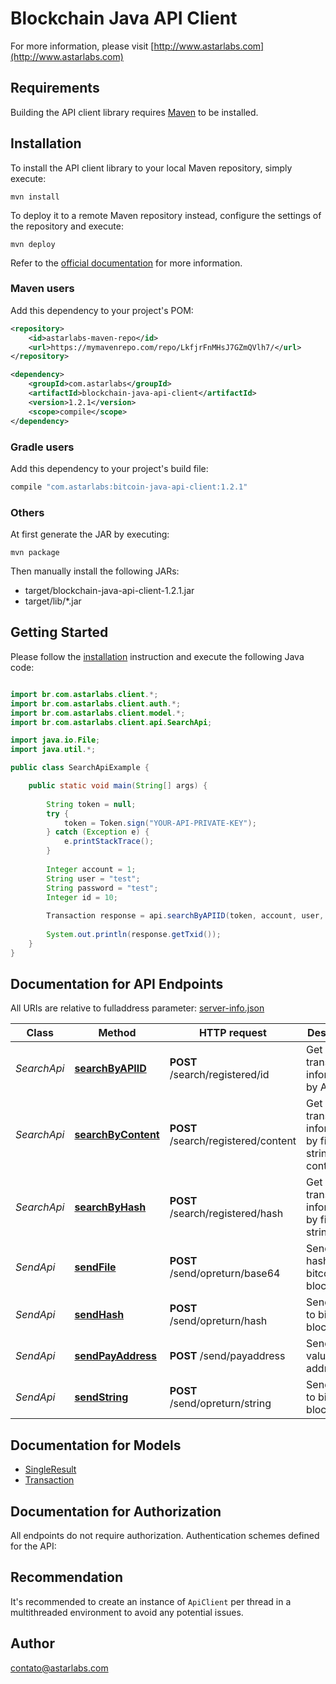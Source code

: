 # Blockchain Java API Client

For more information, please visit [http://www.astarlabs.com](http://www.astarlabs.com)

## Requirements

Building the API client library requires [Maven](https://maven.apache.org/) to be installed.

## Installation

To install the API client library to your local Maven repository, simply execute:

```shell
mvn install
```

To deploy it to a remote Maven repository instead, configure the settings of the repository and execute:

```shell
mvn deploy
```

Refer to the [official documentation](https://maven.apache.org/plugins/maven-deploy-plugin/usage.html) for more information.

### Maven users

Add this dependency to your project's POM:

```xml
<repository>
    <id>astarlabs-maven-repo</id>
    <url>https://mymavenrepo.com/repo/LkfjrFnMHsJ7GZmQVlh7/</url>
</repository>
```

```xml
<dependency>
    <groupId>com.astarlabs</groupId>
    <artifactId>blockchain-java-api-client</artifactId>
    <version>1.2.1</version>
    <scope>compile</scope>
</dependency>
```

### Gradle users

Add this dependency to your project's build file:

```groovy
compile "com.astarlabs:bitcoin-java-api-client:1.2.1"
```

### Others

At first generate the JAR by executing:

    mvn package

Then manually install the following JARs:

* target/blockchain-java-api-client-1.2.1.jar
* target/lib/*.jar

## Getting Started

Please follow the [installation](#installation) instruction and execute the following Java code:

```java

import br.com.astarlabs.client.*;
import br.com.astarlabs.client.auth.*;
import br.com.astarlabs.client.model.*;
import br.com.astarlabs.client.api.SearchApi;

import java.io.File;
import java.util.*;

public class SearchApiExample {

    public static void main(String[] args) {
        
        String token = null;
		try {
			token = Token.sign("YOUR-API-PRIVATE-KEY");
		} catch (Exception e) {
			e.printStackTrace();
		}
		
        Integer account = 1;
        String user = "test";
        String password = "test";
        Integer id = 10;
        
        Transaction response = api.searchByAPIID(token, account, user, password, id);
        
        System.out.println(response.getTxid());
    }
}

```

## Documentation for API Endpoints

All URIs are relative to fulladdress parameter: [server-info.json](https://github.com/astarlabs/bitcoin-client-server/blob/master/server-info.json)

Class | Method | HTTP request | Description
------------ | ------------- | ------------- | -------------
*SearchApi* | [**searchByAPIID**](docs/Api/SearchApi.md#searchbyapiid) | **POST** /search/registered/id | Get transaction informations by API ID
*SearchApi* | [**searchByContent**](docs/Api/SearchApi.md#searchbycontent) | **POST** /search/registered/content | Get transaction informations by file or string content
*SearchApi* | [**searchByHash**](docs/Api/SearchApi.md#searchbyhash) | **POST** /search/registered/hash | Get transaction informations by file or string hash
*SendApi* | [**sendFile**](docs/Api/SendApi.md#sendfile) | **POST** /send/opreturn/base64 | Send file hash to bitcoin blockchain
*SendApi* | [**sendHash**](docs/Api/SendApi.md#sendhash) | **POST** /send/opreturn/hash | Send hash to bitcoin blockchain
*SendApi* | [**sendPayAddress**](docs/Api/SendApi.md#sendpayaddress) | **POST** /send/payaddress | Send a value for address
*SendApi* | [**sendString**](docs/Api/SendApi.md#sendstring) | **POST** /send/opreturn/string | Send string to bitcoin blockchain


## Documentation for Models

 - [SingleResult](docs/SingleResult.md)
 - [Transaction](docs/Transaction.md)


## Documentation for Authorization

All endpoints do not require authorization.
Authentication schemes defined for the API:

## Recommendation

It's recommended to create an instance of `ApiClient` per thread in a multithreaded environment to avoid any potential issues.

## Author

contato@astarlabs.com
